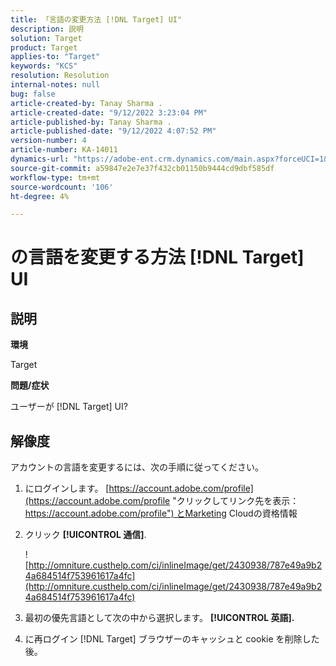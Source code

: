 ```yaml
---
title: 「言語の変更方法 [!DNL Target] UI"
description: 説明
solution: Target
product: Target
applies-to: "Target"
keywords: "KCS"
resolution: Resolution
internal-notes: null
bug: false
article-created-by: Tanay Sharma .
article-created-date: "9/12/2022 3:23:04 PM"
article-published-by: Tanay Sharma .
article-published-date: "9/12/2022 4:07:52 PM"
version-number: 4
article-number: KA-14011
dynamics-url: "https://adobe-ent.crm.dynamics.com/main.aspx?forceUCI=1&pagetype=entityrecord&etn=knowledgearticle&id=85baf5c8-ae32-ed11-9db1-002248086735"
source-git-commit: a59847e2e7e37f432cb01150b9444cd9dbf585df
workflow-type: tm+mt
source-wordcount: '106'
ht-degree: 4%

---
```


# の言語を変更する方法 [!DNL Target] UI

## 説明

<b>環境</b>

Target

<b>問題/症状</b>

ユーザーが [!DNL Target] UI?

## 解像度

アカウントの言語を変更するには、次の手順に従ってください。

1. にログインします。 [https://account.adobe.com/profile](https://account.adobe.com/profile "クリックしてリンク先を表示：https://account.adobe.com/profile") とMarketing Cloudの資格情報

1. クリック <b>[!UICONTROL 通信]</b>.

   ![http://omniture.custhelp.com/ci/inlineImage/get/2430938/787e49a9b24a684514f753961617a4fc](http://omniture.custhelp.com/ci/inlineImage/get/2430938/787e49a9b24a684514f753961617a4fc)

1. 最初の優先言語として次の中から選択します。 <b>[!UICONTROL 英語].</b>

1. に再ログイン [!DNL Target] ブラウザーのキャッシュと cookie を削除した後。
